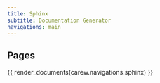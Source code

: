 ```yaml
---
title: Sphinx
subtitle: Documentation Generator
navigations: main
---
```


## Pages

{{ render_documents(carew.navigations.sphinx) }}

